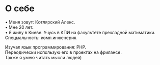 # О себе

• Меня зовут: Котлярский Алекс.<br>
• Мне 20 лет.<br>
• Я живу в Киеве. Учусь в КПИ на факультете прекладной матиматики. Спецыальность: комп.инженерия.<br>

Изучал язык программирования: PHP.<br>
Переодически использую его в проектах на фрилансе.<br>
Также я умею читать мысли людей)

